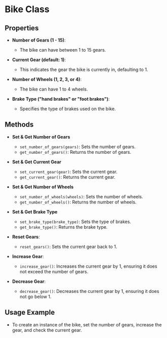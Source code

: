 # **Bike Class**

## **Properties**
- **Number of Gears (1 - 15)**: 
  - The bike can have between 1 to 15 gears.
  
- **Current Gear (default: 1)**: 
  - This indicates the gear the bike is currently in, defaulting to 1.
  
- **Number of Wheels (1, 2, 3, or 4)**: 
  - The bike can have 1 to 4 wheels.
  
- **Brake Type ("hand brakes" or "foot brakes")**: 
  - Specifies the type of brakes used on the bike.

## **Methods**
- **Set & Get Number of Gears**
    - `set_number_of_gears(gears)`: Sets the number of gears.
    - `get_number_of_gears()`: Returns the number of gears.
  
- **Set & Get Current Gear**
    - `set_current_gear(gear)`: Sets the current gear.
    - `get_current_gear()`: Returns the current gear.
  
- **Set & Get Number of Wheels**
    - `set_number_of_wheels(wheels)`: Sets the number of wheels.
    - `get_number_of_wheels()`: Returns the number of wheels.
  
- **Set & Get Brake Type**
    - `set_brake_type(brake_type)`: Sets the type of brakes.
    - `get_brake_type()`: Returns the brake type.
  
- **Reset Gears**: 
    - `reset_gears()`: Sets the current gear back to 1.
  
- **Increase Gear**: 
    - `increase_gear()`: Increases the current gear by 1, ensuring it does not exceed the number of gears.
  
- **Decrease Gear**: 
    - `decrease_gear()`: Decreases the current gear by 1, ensuring it does not go below 1.

## **Usage Example**
- To create an instance of the bike, set the number of gears, increase the gear, and check the current gear.
